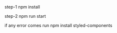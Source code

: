 step-1 
npm install 

step-2 
npm run start



if any error comes run 
npm install styled-components
